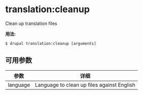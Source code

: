 # translation:cleanup
Clean up translation files

**用法:**
```
$ drupal translation:cleanup [arguments]
```

## 可用参数
参数 | 详细
---------|-------------
language | Language to clean up files against English
